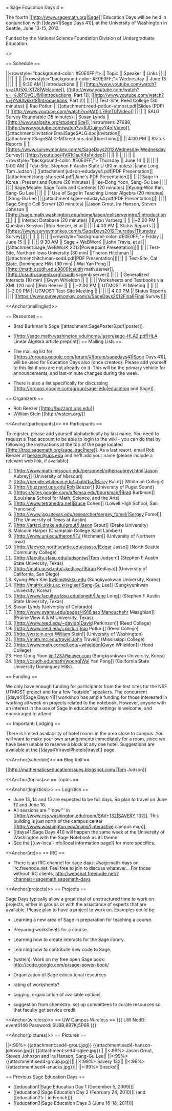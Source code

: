 = Sage Education Days 4 =

The fourth [[http://www.sagemath.org|Sage]] Education Days will be held in conjunction with [[days41|Sage Days 41]], at the University of Washington in Seattle, June 13-15, 2012.

Funded by the National Science Foundation Division of Undergraduate Education.

<<TableOfContents>>

== Schedule ==


||<rowstyle="background-color: #E0E0FF;"> || Topic || Speaker || Links ||
|| || || || ||
||<rowstyle="background-color: #E0E0FF;"> Wednesday  || June 13     || || ||
||  9:30 AM || Introductions                         ||                       || [[http://www.youtube.com/watch?v=aUU5Xl-XT78|Welcome]], [[http://www.youtube.com/watch?v=_KJbTOyQUlM|Introductions, Part 1]], [[http://www.youtube.com/watch?v=jYN6Avkkrt8|Introductions, Part 2]] ||
||          || Test-Site, Reed College (30 minutes)  || Rao Potluri           || [[attachment:reed-potluri-utmost.pdf|Slides (PDF) ]] [[http://www.youtube.com/watch?v=9Af0IL79mT0|Video]] ||
||          || SALG Survey Roundtable  (15 minutes)  || Susan Lynds           || [[http://www.salgsite.org/student|Site]], Instrument: 27688, [[http://www.youtube.com/watch?v=RJDujngvY4o|Video]], [[attachment:InvitationEmailSageSALG.doc|Invitation]], [[attachment:SageSALG-MDirections.doc|Directions]]||
|| 4:00 PM  || Status Reports                        ||                       || [[https://www.surveymonkey.com/s/SageDays2012Wednesday|Wednesday Survey]] [[http://youtu.be/4VR1t1auK4s|Video]] ||
|| || || ||  ||
||<rowstyle="background-color: #E0E0FF;"> Thursday   || June 14 || || ||
||  9:00 AM  || Test-Site, Stephen F Austin State U (60 minutes)     ||Jane Long, Tom Judson      || [[attachment:judson-edudays4.pdf|PDF Presentation]] [[attachment:long-sfa-sed4.pdf|Jane's PDF Presentation]]||
||          || Sage in Korea : Present and Future (20 minutes)      ||Hee-Dong Yoon, Sang-Gu Lee || ||
||          || Sage/Mobile: Sage Tools and Contents (20 minutes)    ||Kyung-Won Kim, Sang-Gu Lee || ||
||          || Use of Sage in Teaching Linear Algebra (20 minutes)  ||Sang-Gu Lee                || [[attachment:sglee-edudays4.pdf|PDF Presentation]]||
||          || Sage Single Cell Server (20 minutes)                 ||Jason Grout, Ira Hanson, Steven Johnson || [[http://sage.math.washington.edu/home/jason/cellserverintro/|Introduction]]||
||          || Interact Database (20 minutes)                       ||Byron Varberg              || ||
||~2:00 PM  || Question Session                                     ||Rob Beezer, et al          || ||
|| 4:00 PM  || Status Reports                                       ||                           || [[https://www.surveymonkey.com/s/SageDays2012Thursday|Thursday Survey]]||
||  ||  || ||  ||
||<rowstyle="background-color: #E0E0FF;"> Friday || June 15 || || ||
|| 9:30 AM  || Sage + WeBWorK                                       ||John Travis, et al || [[attachment:Sage_WeBWorK 2012|Powerpoint Presentation]]||
||          || Test-Site, Northern Iowa University (30 min)          ||Theron Hitchman    ||  [[attachment:hitchman-sed4.pdf|PDF Presentation]]||
||          || Test-Site, Cal State, Dominguez Hills (30 min)        ||Wai Yan Pong       || [[http://math.csudh.edu:8800|csudh math server]], [[http://csudh.sagenb.org|csudh sagenb server]]  ||
||          || Generalized Interacts  (10 min)                       ||Gwyn Whieldon      ||  ||
||          || Worksheets and Textbooks via XML (20 min)             ||Rob Beezer         ||  ||
||~2:00 PM  || UTMOST PI Meeting                                     ||                   || ||
||~3:00 PM  || UTMOST Test-Site Meeting                              ||                   || ||
|| 4:00 PM  || Status Reports                                        ||                   || [[https://www.surveymonkey.com/s/SageDays2012Final|Final Survey]]||

<<Anchor(mailinglist)>>

== Resources ==

 * Brad Burkman's Sage [[attachment:SagePoster3.pdf|poster]].
 * [[http://sage.math.washington.edu/home/jason/sage-HLA2.pdf|HLA Linear Algebra article preprint]]
== Mailing Lists ==

 * The mailing list for [[https://groups.google.com/forum/#!forum/sagedays41|Sage Days 41]],  will be used for Education Days also (once created).  Please add yourself to this list if you are not already on it.  This will be the primary vehicle for announcements, and last-minute changes during the week.

 * There is also a list specifically for discussing [[http://groups.google.com/group/sage-edu|education and Sage]].

== Organizers ==

 * Rob Beezer [[http://buzzard.ups.edu]]
 * William Stein [[http://wstein.org/]]

<<Anchor(participants)>>
== Participants ==

To register, please add yourself alphabetically by last name.  You need to request a Trac account to be able to login to the wiki - you can do that by following the instructions at the top of the page located [[http://trac.sagemath.org/sage_trac|here]].  As a last resort, email Rob Beezer  at beezer@ups.edu and he'll add your name (please include a relevant web link, if available).

 1. [[http://www.math.missouri.edu/personnel/other/aubreyj.html|Jason Aubrey]] (University of Missouri)
 1. [[http://people.whitman.edu/~balofba/|Barry Balof]] (Whitman College)
 1. [[http://buzzard.ups.edu|Rob Beezer]] (University of Puget Sound)
 1. [[https://sites.google.com/a/lsmsa.edu/bburkman/|Brad Burkman]] (Louisiana School for Math, Science, and the Arts)
 1. [[http://www.tetrahedra.net|Bruce Cohen]] (Lowell High School, San Francisco)
 1. [[http://www.jsg.utexas.edu/researcher/sergey_fomel/|Sergey Fomel]] (The University of Texas at Austin)
 1. [[http://artsci.drake.edu/grout/|Jason Grout]] (Drake University)
 1. Malcolm Harper (Champlain College Saint Lambert)
 1. [[http://www.uni.edu/theron/|TJ Hitchman]] (University of Northern Iowa)
 1. [[http://facweb.northseattle.edu/ejasso/|Edgar Jasso]] (North Seattle Community College)
 1. [[http://faculty.sfasu.edu/judsontw/|Tom Judson]] (Stephen F Austin State University, Texas)
 1. [[http://math.ucsd.edu/~kedlaya/|Kiran Kedlaya]] (University of California, San Diego)
 1. Kyung-Won Kim  kwkim@skku.edu (Sungkyunkwan University, Korea)
 1. [[http://matrix.skku.ac.kr/sglee/|Sang-Gu Lee]] (Sungkyunkwan University, Korea)
 1. [[http://www.faculty.sfasu.edu/longjh/|Jane Long]] (Stephen F Austin State University, Texas)
 1. Susan Lynds (University of Colorado)
 1. [[http://www.pvamu.edu/pages/4916.asp|Manouchehr Misaghian]] (Prairie View A & M University, Texas)
 1. [[http://www.reed.edu/~davidp|David Perkinson]] (Reed College)
 1. [[http://www.reed.edu/~potluri|Rao Potluri]] (Reed College)
 1. [[http://wstein.org/|William Stein]] (University of Washington)
 1. [[http://math.mc.edu/travis|John Travis]] (Mississippi College)
 1. [[http://www.math.cornell.edu/~whieldon|Gwyn Whieldon]] (Hood College)
 1. Hee-Dong Yoon jini1237@naver.com (Sungkyunkwan University, Korea)
 1. [[http://csudh.edu/math/wpong|Wai Yan Pong]] (California State University Dominguez Hills)

== Funding ==

We only have enough funding for participants from the test sites for the NSF UTMOST project and for a few "outside" speakers.  The concurrent [[days41|Sage Days 41]] workshop has ample funding for those interested in working all week on projects related to the notebook.  However, anyone with an interest in the use of Sage in educational settings is welcome, and encouraged to attend.

== Important: Lodging ==

There is limited availability of hotel rooms in the area close to campus.  You will want to make your own arrangements immediately for a room, since we have been unable to reserve a block at any one hotel.  Suggestions are available at the [[days41/travel#hotels|travel]] page.

<<Anchor(schedule)>>
== Blog Roll ==

[[http://mathematicseducationissues.blogspot.com/|Tom Judson]]

<<Anchor(topics)>>
== Topics ==



<<Anchor(logistics)>>
== Logistics ==

 * June 13, 14 and 15 are expected to be full days.  So plan to travel on June 12 and June 16.
 * All sessions are '''now''' in [[http://www.css.washington.edu/room/SAV+132|SAVERY 132]].  This building is just north of the campus center  [[http://www.washington.edu/maps/|interactive campus map]].
 * [[days41|Sage Days 41]] will happen the same week at the University of Washington with the Sage Notebook as its theme.
 * See the [[uw-local-info|local information page]] for more specifics.

<<Anchor(irc)>>
== IRC ==

 * There is an IRC channel for sage days: #sagemath-days on irc.freenode.net. Feel free to join to discuss whatever...   For those without IRC clients, http://webchat.freenode.net/?channels=sagemath,sagemath-days

<<Anchor(projects)>>
== Projects ==

Sage Days typically allow a great deal of unstructured time to work on projects, either in groups or with the assistance of experts that are available.  Please plan to have a project to work on.  Examples could be:

 * Learning a new area of Sage in preparation for teaching a course.
 * Preparing worksheets for a course.
 * Learning how to create interacts for the Sage library.
 * Learning how to contribute new code to Sage.
 * (wstein): Work on my free open Sage book: http://code.google.com/p/sage-power-book/

 * Organization of Sage educational resources
  * rating of worksheets?
  * tagging, organization of available options
  * suggestion from chemistry: set up committees to curate resources so that faculty get service credit

<<Anchor(wireless)>>
== UW Campus Wireless ==
{{{
UW NetID: 	event0146
Password: 	6U6B;8B7K;5P6R
}}}

<<Anchor(pictures)>>
== Pictures ==

||<:99%> {{attachment:sed4-grout.jpg}} {{attachment:sed4-hanson-johnson.jpg}} {{attachment:sed4-sglee.jpg}}||
||<:99%> Jason Grout, Steven Johnson and Ira Hanson, Sang-Gu Lee||
||<:99%> {{attachment:sed4-group.jpg}}||
||<:99%> Savery 132||
||<:99%> {{attachment:sed4-snacks.jpg}}||
||<:99%> Snacks!||

== Previous Sage Education Days ==

 * [[education1|Sage Education Day 1 (December 5, 2009)]]
 * [[education2|Sage Education Day 2 (February 24, 2010)]] (and [[education2fr | in French]])
 * [[education3|Sage Education Days 3 (June 16-18, 2011)]]

